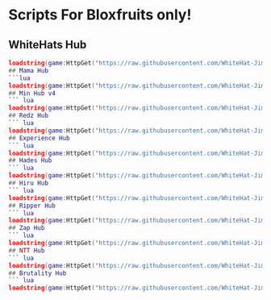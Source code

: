 # Scripts For Bloxfruits only!
  
## WhiteHats Hub

```lua
loadstring(game:HttpGet("https://raw.githubusercontent.com/WhiteHat-Jim/Games/Roblox/Bloxfruits/WhiteHatsHub.lua"))()```
## Mama Hub
```lua
loadstring(game:HttpGet("https://raw.githubusercontent.com/WhiteHat-Jim/Games/Roblox/Bloxfruits/MamaHub.lua"))()```
## Min Hub v4
``` lua
loadstring(game:HttpGet("https://raw.githubusercontent.com/WhiteHat-Jim/Games/Roblox/Bloxfruits/MinHubV4.lua"))()```
## Redz Hub
``` lua
loadstring(game:HttpGet("https://raw.githubusercontent.com/WhiteHat-Jim/Games/Roblox/Bloxfruits/RedzHub.lua"))()```
## Experience Hub
``` lua
loadstring(game:HttpGet("https://raw.githubusercontent.com/WhiteHat-Jim/Games/Roblox/Bloxfruits/Experience.lua", true))()```
## Hades Hub
``` lua
loadstring(game:HttpGet("https://raw.githubusercontent.com/WhiteHat-Jim/Games/Roblox/Bloxfruits/HadesHub.lua", true))()```
## Hiru Hub
``` lua
loadstring(game:HttpGet("https://raw.githubusercontent.com/WhiteHat-Jim/Games/Roblox/Bloxfruits/HiruHub.lua", true))()```
## Ripper Hub 
``` lua
loadstring(game:HttpGet("https://raw.githubusercontent.com/WhiteHat-Jim/Games/Roblox/Bloxfruits/RipperHub.lua"))()```
## Zap Hub
``` lua
loadstring(game:HttpGet("https://raw.githubusercontent.com/WhiteHat-Jim/Games/Roblox/Bloxfruits/ZapHub", true))()```
## NTT Hub
``` lua
loadstring(game:HttpGet("https://raw.githubusercontent.com/WhiteHat-Jim/Games/Roblox/Bloxfruits/NTT.lua", true))()```
## Brutality Hub
``` lua
loadstring(game:HttpGet("https://raw.githubusercontent.com/WhiteHat-Jim/Games/Roblox/Bloxfruits/BrutalityV4.lua", true))()```
